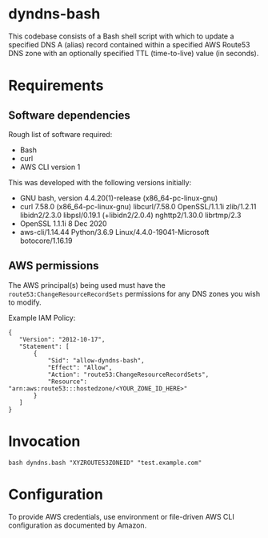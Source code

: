 # dyndns-bash

This codebase consists of a Bash shell script with which to update a specified DNS A (alias) record contained within a specified AWS Route53 DNS zone with an optionally specified TTL (time-to-live) value (in seconds).

# Requirements

## Software dependencies

Rough list of software required:
 - Bash
 - curl
 - AWS CLI version 1

This was developed with the following versions initially:
 - GNU bash, version 4.4.20(1)-release (x86_64-pc-linux-gnu)
 - curl 7.58.0 (x86_64-pc-linux-gnu) libcurl/7.58.0 OpenSSL/1.1.1i zlib/1.2.11 libidn2/2.3.0 libpsl/0.19.1 (+libidn2/2.0.4) nghttp2/1.30.0 librtmp/2.3
 - OpenSSL 1.1.1i  8 Dec 2020
 - aws-cli/1.14.44 Python/3.6.9 Linux/4.4.0-19041-Microsoft botocore/1.16.19

## AWS permissions

The AWS principal(s) being used must have the `route53:ChangeResourceRecordSets` permissions for any DNS zones you wish to modify.

Example IAM Policy:
```
{
   "Version": "2012-10-17",
   "Statement": [
       {
           "Sid": "allow-dyndns-bash",
           "Effect": "Allow",
           "Action": "route53:ChangeResourceRecordSets",
           "Resource": "arn:aws:route53:::hostedzone/<YOUR_ZONE_ID_HERE>"
       }
   ]
}
```

# Invocation

```
bash dyndns.bash "XYZROUTE53ZONEID" "test.example.com"
```

# Configuration

To provide AWS credentials, use environment or file-driven AWS CLI configuration as documented by Amazon.
